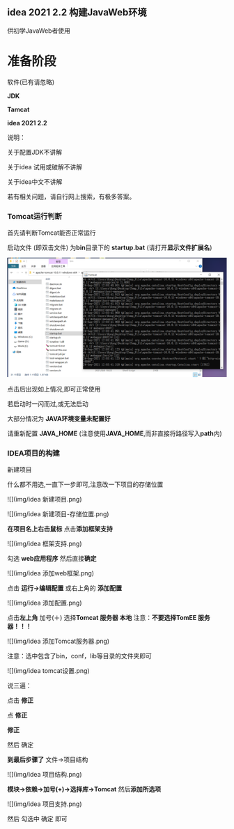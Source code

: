 ## idea 2021 2.2 构建JavaWeb环境

供初学JavaWeb者使用

# 准备阶段

软件(已有请忽略)

**JDK** 

**Tamcat**

**idea 2021 2.2**





说明：

关于配置JDK不讲解

关于idea 试用或破解不讲解

关于idea中文不讲解

若有相关问题，请自行网上搜索，有极多答案。

### Tomcat运行判断

首先请判断Tomcat能否正常运行

启动文件 (即双击文件)   为**bin**目录下的  **startup.bat**      (请打开**显示文件扩展名**)

![](img/tomcat启动文件.png)

点击后出现如上情况,即可正常使用

若启动时一闪而过,或无法启动

大部分情况为  **JAVA环境变量未配置好**

请重新配置  **JAVA_HOME**    (注意使用**JAVA_HOME**,而非直接将路径写入**path**内)

### IDEA项目的构建

新建项目

什么都不用选,一直下一步即可,注意改一下项目的存储位置

![](img/idea 新建项目.png)

![](img/idea 新建项目-存储位置.png)

**在项目名上右击鼠标**   点击**添加框架支持**

![](img/idea 框架支持.png)

勾选 **web应用程序**    然后直接**确定**

![](img/idea 添加web框架.png)

点击  **运行->编辑配置**        或右上角的   **添加配置**

![](img/idea 添加配置.png)

点击**左上角** 加号(＋)    选择**Tomcat 服务器   本地**               注意：**不要选择TomEE  服务器！！！**

![](img/idea 添加Tomcat服务器.png)

注意：选中包含了bin，conf，lib等目录的文件夹即可

![](img/idea tomcat设置.png)

说三遍：

点击       **修正**

点   **修正**

**修正**

然后   确定

**到最后步骤了**                  文件->项目结构

![](img/idea 项目结构.png)

**模块->依赖->加号(+)->选择库->Tomcat**       然后**添加所选项**

![](img/idea 项目支持.png)

然后   勾选中    确定    即可

